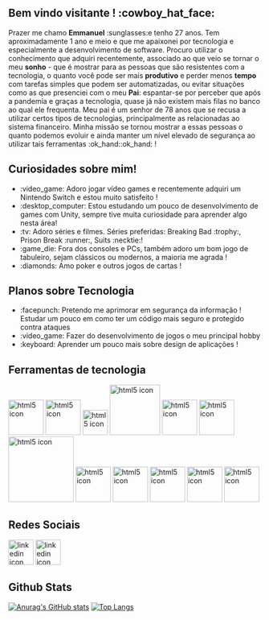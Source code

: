 <h2>Bem vindo visitante ! :cowboy_hat_face:</h2>
<p>Prazer me chamo <b>Emmanuel</b> :sunglasses:e tenho 27 anos. Tem aproximadamente 1 ano e meio e que me apaixonei por tecnologia e especialmente a desenvolvimento de software.
Procuro utilizar o conhecimento que adquiri recentemente, associado ao que veio se tornar o meu <b>sonho</b> - que é mostrar para as pessoas que são resistentes com a tecnologia,
o quanto você pode ser mais <b>produtivo</b> e perder menos <b>tempo</b> com tarefas simples que podem ser automatizadas, ou evitar situações como as que presenciei com o meu <b>Pai</b>: espantar-se por perceber que após a pandemia e graças a tecnologia, quase já não existem mais filas no banco ao qual ele frequenta. Meu pai é um senhor de 78 anos que se recusa a utilizar certos tipos de tecnologias, principalmente as relacionadas ao sistema financeiro. Minha missão se tornou mostrar a essas pessoas o quanto podemos evoluir e ainda manter um nível elevado de segurança ao utilizar tais ferramentas :ok_hand::ok_hand: !<p>

<h2>Curiosidades sobre mim!</h2>

<ul>
	<li>:video_game: Adoro jogar vídeo games e recentemente adquiri um Nintendo Switch e estou muito satisfeito !
	<li>:desktop_computer: Estou estudando um pouco de desenvolvimento de games com Unity, sempre tive muita curiosidade para aprender algo nesta área!
	<li>:tv: Adoro séries e filmes. Séries preferidas: Breaking Bad :trophy:, Prison Break :runner:, Suits :necktie:!
	<li>:game_die: Fora dos consoles e PCs, também adoro um bom jogo de tabuleiro, sejam clássicos ou modernos, a maioria me agrada !
	<li>:diamonds: Amo poker e outros jogos de cartas !
</ul>

<h2>Planos sobre Tecnologia</h2>

<ul>
	<li>:facepunch: Pretendo me aprimorar em segurança da informação ! Estudar um pouco em como ter um código mais seguro e protegido contra ataques</li>
	<li>:video_game: Fazer do desenvolvimento de jogos o meu principal hobby</li>
	<li>:keyboard: Aprender um pouco mais sobre design de aplicações !</li>
</ul>

<h2>Ferramentas de tecnologia</h2>

<div>
	<img alt="html5 icon" src="https://upload.wikimedia.org/wikipedia/commons/6/61/HTML5_logo_and_wordmark.svg" style="width:70px" style="margin-left:5px"/>
	<img alt="html5 icon" src="https://cdn-icons-png.flaticon.com/512/5968/5968242.png" style="width:70px" style="margin-left:5px"/>
	<img alt="html5 icon" src="https://cdn-icons-png.flaticon.com/512/5968/5968292.png" style="width:50px" style="margin-left:5px"/>
	<img alt="html5 icon" src="https://logos-world.net/wp-content/uploads/2020/09/Linux-Logo.png" style="width:100px" style="margin-left:5px"/>
	<img alt="html5 icon" src="https://git-scm.com/images/logos/downloads/Git-Icon-1788C.svg" style="width:70px" style="margin-left:5px"/>
	<img alt="html5 icon" src="https://upload.wikimedia.org/wikipedia/commons/4/4c/Typescript_logo_2020.svg" style="width:70px" style="margin-left:5px"/>
	<img alt="html5 icon" src="https://logos-download.com/wp-content/uploads/2016/09/React_logo_wordmark.png" style="width:130px" style="margin-left:5px"/>
	<img alt="html5 icon" src="https://raw.githubusercontent.com/reduxjs/redux/master/logo/logo.png" style="width:70px" style="margin-left:5px"/>
	<img alt="html5 icon" src="https://www.freepnglogos.com/uploads/logo-mysql-png/logo-mysql-mysql-logo-png-images-are-download-crazypng-21.png" style="width:70px" style="margin-left:5px"/>
	<img alt="html5 icon" src="https://www.desuvit.com/wp-content/uploads/2021/03/mongodb-icon.png" style="width:70px" style="margin-left:5px"/>
	<img alt="html5 icon" src="https://cdn-icons-png.flaticon.com/512/919/919825.png" style="width:70px" style="margin-left:5px"/>
	<img alt="html5 icon" src="https://logos-world.net/wp-content/uploads/2021/02/Docker-Symbol.png" style="width:70px"/>
</div>

<h2>Redes Sociais</h2>

<a href="https://www.linkedin.com/in/emmanuelbms/"><img alt="linkedin icon" src="https://cdn-icons-png.flaticon.com/512/174/174857.png" width="50px"/></a>
<a href="mailto:ebms.1712@gmail.com"><img alt="linkedin icon" src="https://cdn-icons-png.flaticon.com/512/281/281769.png" width="50px" /></a>

<h2>Github Stats</h2>

[![Anurag's GitHub stats](https://github-readme-stats.vercel.app/api?username=EmmanuelBMS&show_icons=true&theme=tokyonight)](https://github.com/EmmanuelBMS/github-readme-stats)
[![Top Langs](https://github-readme-stats.vercel.app/api/top-langs/?username=EmmanuelBMS&layout=compact&theme=tokyonight)](https://github.com/EmmanuelBMS/github-readme-stats)

